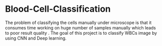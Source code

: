 # Blood-Cell-Classification
The problem of classifying the cells manually under microscope is that it  consumes time working on huge number of samples manually which leads to  poor result quality . The goal of this project is to classify WBCs image by using  CNN and Deep learning.
